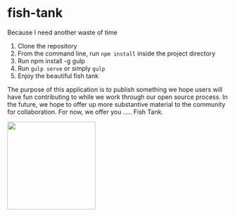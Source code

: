 fish-tank
==========
Because I need another waste of time


1. Clone the repository
2. From the command line, run `npm install` inside the project directory
3. Run npm install -g gulp
4. Run `gulp serve` or simply `gulp`
5. Enjoy the beautiful fish tank

The purpose of this application is to publish something we hope users will have fun contributing to while we work through our open source process.  In the future, we hope to offer up more substantive material to the community for collaboration. For now, we offer you ..... Fish Tank.

<img src="https://github.com/wwt-inc/fish-tank/blob/master/printscreen.png" width="200"/>
